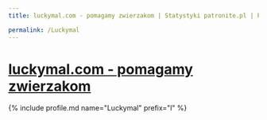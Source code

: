 ```yaml
---
title: luckymal.com - pomagamy zwierzakom | Statystyki patronite.pl | Patromierz

permalink: /Luckymal
---
```


# [luckymal.com - pomagamy zwierzakom](https://patronite.pl/Luckymal)

{% include profile.md name="Luckymal" prefix="l" %}
